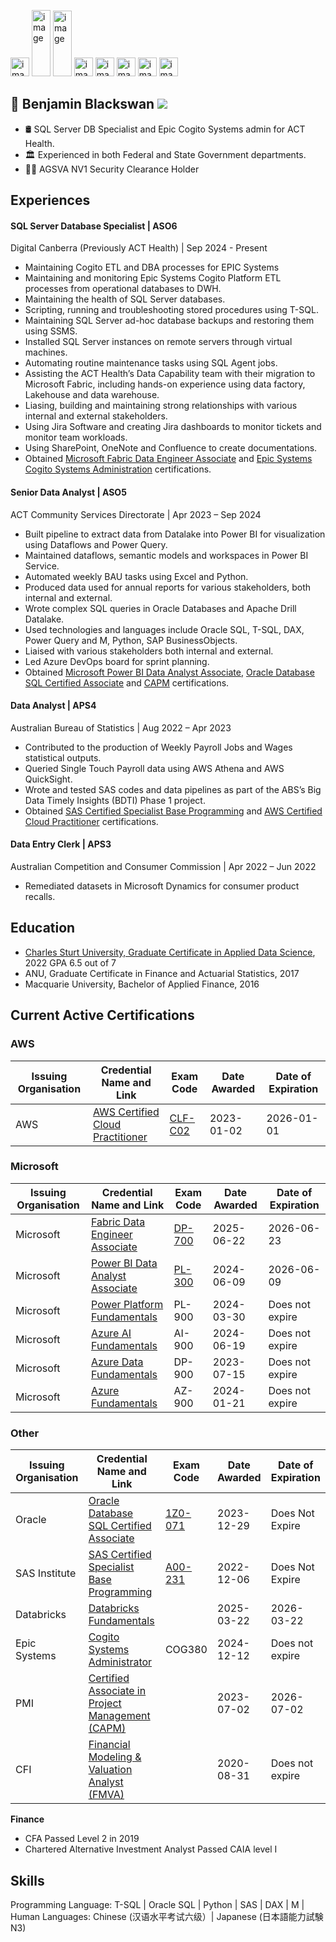 [<img width="30" height="30" alt="image" src="https://github.com/user-attachments/assets/fc641d3e-4ab4-486e-98e6-f411e9d17808" />](https://www.linkedin.com/in/benjaminblackswan/)
[<img width="30" height="106" alt="image" src="https://github.com/user-attachments/assets/5a180102-cf77-4669-8536-a1fd04f44c0e" />](https://www.youtube.com/@benjaminblackswan)
[<img width="30" height="105" alt="image" src="https://github.com/user-attachments/assets/b38a53f7-516e-42cb-b408-78cf1ba408b0" />](https://www.instagram.com/benjaminblackswan/)
[<img width="30" height="30" alt="image" src="https://github.com/user-attachments/assets/3b08456f-6a83-4649-8f70-a76970dffcb3" />](https://peerlist.io/benja/resume)
[<img width="30" height="30" alt="image" src="https://github.com/user-attachments/assets/5b017a1e-2d45-4a41-a5fd-5d3cf15057f9" />](https://app.focusmate.com/user/benjaminblackswan)
[<img width="30" height="30" alt="image" src="https://github.com/user-attachments/assets/a6753349-a297-4ca0-8fb4-4692aff5912b" />](https://www.strava.com/athletes/93130346)
[<img width="30" height="30" alt="image" src="https://github.com/user-attachments/assets/9a06f060-3ee7-435c-9693-1ccee3c307f3" />](https://x.com/benblackswan)
[<img width="30" height="30" alt="image" src="https://github.com/user-attachments/assets/3a8d85c8-137f-41fe-b863-2920e6bdfb89" />](https://leetcode.com/u/benjaminblackswan/)




## 👋 Benjamin Blackswan  ![](https://komarev.com/ghpvc/?username=benjaminblackswan&color=blue)

            
* 🛢 SQL Server DB Specialist and Epic Cogito Systems admin for ACT Health.
* 🏛 Experienced in both Federal and State Government departments.
* 🕵🏻 AGSVA NV1 Security Clearance Holder


## Experiences

####  SQL Server Database Specialist | ASO6
Digital Canberra (Previously ACT Health) | Sep 2024 - Present
* Maintaining Cogito ETL and DBA processes for EPIC Systems
* Maintaining and monitoring Epic Systems Cogito Platform ETL processes from operational databases to DWH.
* Maintaining the health of SQL Server databases.
* Scripting, running and troubleshooting stored procedures using T-SQL.
* Maintaining SQL Server ad-hoc database backups and restoring them using SSMS.
* Installed SQL Server instances on remote servers through virtual machines.
* Automating routine maintenance tasks using SQL Agent jobs.
* Assisting the ACT Health’s Data Capability team with their migration to Microsoft Fabric, including hands-on experience using data factory, Lakehouse and data warehouse.
* Liasing, building and maintaining strong relationships with various internal and external stakeholders.
* Using Jira Software and creating Jira dashboards to monitor tickets and monitor team workloads.
* Using SharePoint, OneNote and Confluence to create documentations.
* Obtained [Microsoft Fabric Data Engineer Associate](https://learn.microsoft.com/api/credentials/share/en-us/Ben/5BD50860584A6C01?sharingId=907311E47E585488) and [Epic Systems Cogito Systems Administration](https://i.imgur.com/XfkR4xy.jpeg) certifications.

#### Senior Data Analyst | ASO5
ACT Community Services Directorate | Apr 2023 – Sep 2024
* Built pipeline to extract data from Datalake into Power BI for visualization using Dataflows and Power Query.
* Maintained dataflows, semantic models and workspaces in Power BI Service.
* Automated weekly BAU tasks using Excel and Python.
* Produced data used for annual reports for various stakeholders, both internal and external.
* Wrote complex SQL queries in Oracle Databases and Apache Drill Datalake.
* Used technologies and languages include Oracle SQL, T-SQL, DAX, Power Query and M, Python, SAP BusinessObjects.
* Liaised with various stakeholders both internal and external.
* Led Azure DevOps board for sprint planning.
* Obtained [Microsoft Power BI Data Analyst Associate](https://learn.microsoft.com/en-us/users/ben/credentials/d9cccfa80cf0c5b6), [Oracle Database SQL Certified Associate](https://catalog-education.oracle.com/ords/certview/sharebadge?id=1CC7EDBCCAD6C783CA6AC33E19B113ED3BA1121AAC068155332CF430EB87017C) and [CAPM](https://www.credly.com/badges/3975dc4e-7158-44f3-b116-bdad3b8acd9a) certifications.

#### Data Analyst | APS4
Australian Bureau of Statistics | Aug 2022 – Apr 2023
* Contributed to the production of Weekly Payroll Jobs and Wages statistical outputs.
* Queried Single Touch Payroll data using AWS Athena and AWS QuickSight.
* Wrote and tested SAS codes and data pipelines as part of the ABS’s Big Data Timely Insights (BDTI) Phase 1 project.
* Obtained [SAS Certified Specialist Base Programming](https://www.credly.com/badges/98dfa795-4036-4b30-a89f-c374e7bcebfd) and [AWS Certified Cloud Practitioner](https://www.credly.com/badges/0d0ea35d-e7ce-412c-aa1b-109b5d20cfb1) certifications.

#### Data Entry Clerk | APS3
Australian Competition and Consumer Commission | Apr 2022 – Jun 2022
* Remediated datasets in Microsoft Dynamics for consumer product recalls.

## Education
* [Charles Sturt University, Graduate Certificate in Applied Data Science](https://www.myequals.net/sharelink/b685bd77-3baa-4aec-be40-16c5920776b3/d8b75971-d999-43f9-a4dd-11b531ba1c8b), 2022 GPA 6.5 out of 7
* ANU, Graduate Certificate in Finance and Actuarial Statistics, 2017
* Macquarie University, Bachelor of Applied Finance, 2016

## Current Active Certifications

### AWS
|Issuing Organisation|Credential Name and Link|Exam Code|Date Awarded|Date of Expiration|
|-------------|------------|------------|------------|------------|
|AWS|[AWS Certified Cloud Practitioner](https://www.credly.com/badges/0d0ea35d-e7ce-412c-aa1b-109b5d20cfb1)|[CLF-C02](https://aws.amazon.com/certification/certified-cloud-practitioner/)|2023-01-02|2026-01-01|

### Microsoft
|Issuing Organisation|Credential Name and Link|Exam Code|Date Awarded|Date of Expiration|
|-------------|------------|------------|------------|------------|
|Microsoft|[Fabric Data Engineer Associate](https://learn.microsoft.com/api/credentials/share/en-us/Ben/5BD50860584A6C01?sharingId=907311E47E585488)|[DP-700](https://learn.microsoft.com/en-us/credentials/certifications/fabric-data-engineer-associate/?practice-assessment-type=certification)|2025-06-22|2026-06-23|
|Microsoft|[Power BI Data Analyst Associate](https://learn.microsoft.com/en-us/users/ben/credentials/d9cccfa80cf0c5b6)|[PL-300](https://learn.microsoft.com/en-us/credentials/certifications/data-analyst-associate/?practice-assessment-type=certification)|2024-06-09|2026-06-09|
|Microsoft|[Power Platform Fundamentals](https://learn.microsoft.com/en-us/users/ben/credentials/6d9bde1a78ea6758)|PL-900|2024-03-30|Does not expire|
|Microsoft|[Azure AI Fundamentals](https://learn.microsoft.com/en-us/users/ben/credentials/7c744207c72b92f5)|AI-900|2024-06-19|Does not expire|
|Microsoft|[Azure Data Fundamentals](https://learn.microsoft.com/en-us/users/ben/credentials/7c3d0edb35c96bcd)|DP-900|2023-07-15|Does not expire|
|Microsoft|[Azure Fundamentals](https://learn.microsoft.com/en-us/users/ben/credentials/245d00390241775d)|AZ-900|2024-01-21|Does not expire|


### Other
|Issuing Organisation|Credential Name and Link|Exam Code|Date Awarded|Date of Expiration|
|-------------|------------|------------|------------|------------|
|Oracle|[Oracle Database SQL Certified Associate](https://catalog-education.oracle.com/ords/certview/sharebadge?id=1CC7EDBCCAD6C783CA6AC33E19B113ED3BA1121AAC068155332CF430EB87017C)|[1Z0-071](https://education.oracle.com/oracle-database-sql/pexam_1Z0-071)|2023-12-29|Does Not Expire|
|SAS Institute|[SAS Certified Specialist Base Programming](https://www.credly.com/badges/98dfa795-4036-4b30-a89f-c374e7bcebfd)|[A00-231](https://www.sas.com/en_gb/certification/credentials/foundation-tools/base-programming-specialist.html)|2022-12-06|Does Not Expire|
|Databricks|[Databricks Fundamentals](https://credentials.databricks.com/51a82c33-0e4e-461e-8ed8-98a491a0ed34#acc.XoNmS7QR)||2025-03-22|2026-03-22|
|Epic Systems|[Cogito Systems Administrator](https://i.imgur.com/XfkR4xy.jpeg)|COG380|2024-12-12|Does not expire|
|PMI|[Certified Associate in Project Management (CAPM)](https://www.credly.com/badges/3975dc4e-7158-44f3-b116-bdad3b8acd9a)||2023-07-02|2026-07-02|
|CFI|[Financial Modeling & Valuation Analyst (FMVA)](https://credentials.corporatefinanceinstitute.com/f32d8e09-8a91-4599-86b6-539622bdee03#acc.5IdE6FTQ)||2020-08-31|Does not expire|

**Finance**
* CFA Passed Level 2 in 2019
* Chartered Alternative Investment Analyst Passed CAIA level I

	
## Skills
Programming Language: T-SQL | Oracle SQL | Python | SAS | DAX | M |<br>
Human Languages: Chinese (汉语水平考试六级）| Japanese (日本語能力試験N3)








